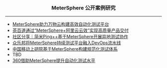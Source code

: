 <h3 align="center">MeterSphere 公开案例研究</h3>

------------------------------

- [MeterSphere助力万物云构建高效自动化测试平台](https://blog.fit2cloud.com/?p=20cd640b-e935-47dc-a5ec-05d413c9a313)
- [茶百道通过“MeterSphere+阿里云云效”实现高质量产品交付](https://blog.fit2cloud.com/?p=caa0491f-0e03-4b26-afd7-721a8215fdd2)
- [社区分享｜简米Ping++基于MeterSphere开展异地测试协作](https://blog.fit2cloud.com/?p=65f4a482-7f12-45c1-ba14-c7dc287410bb)
- [众乐邦将MeterSphere持续测试平台融入DevOps流水线](https://blog.fit2cloud.com/?p=73d8d966-a500-422b-bdcd-3bee9491c52e)
- [中国移动上研院基于MeterSphere构建规范化测试体系](https://blog.fit2cloud.com/?p=3465)
- TBD
- [360借助MeterSphere提升自动化测试水平](https://blog.fit2cloud.com/?p=2366)
